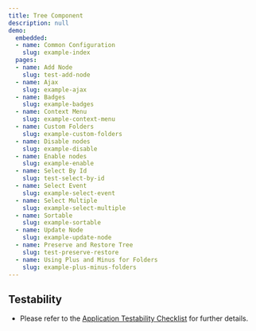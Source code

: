 ```yaml
---
title: Tree Component
description: null
demo:
  embedded:
  - name: Common Configuration
    slug: example-index
  pages:
  - name: Add Node
    slug: test-add-node
  - name: Ajax
    slug: example-ajax
  - name: Badges
    slug: example-badges
  - name: Context Menu
    slug: example-context-menu
  - name: Custom Folders
    slug: example-custom-folders
  - name: Disable nodes
    slug: example-disable
  - name: Enable nodes
    slug: example-enable
  - name: Select By Id
    slug: test-select-by-id
  - name: Select Event
    slug: example-select-event
  - name: Select Multiple
    slug: example-select-multiple
  - name: Sortable
    slug: example-sortable
  - name: Update Node
    slug: example-update-node
  - name: Preserve and Restore Tree
    slug: test-preserve-restore
  - name: Using Plus and Minus for Folders
    slug: example-plus-minus-folders
---
```


## Testability

- Please refer to the [Application Testability Checklist](https://design.infor.com/resources/application-testability-checklist) for further details.
